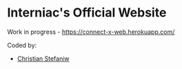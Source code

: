 # Interniac's Official Website

Work in progress - https://connect-x-web.herokuapp.com/  


Coded by:
- [Christian Stefaniw](https://www.github.com/christianstefaniw)
